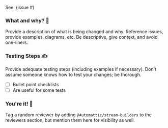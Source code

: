 See: (issue #)

### What and why? 🤔

Provide a description of what is being changed and why.
Reference issues, provide examples, diagrams, etc.
Be descriptive, give context, and avoid one-liners.

### Testing Steps ✍️

Provide adequate testing steps (including examples if necessary).
Don't assume someone knows how to test your changes; be thorough.

- [ ] Bullet point checklists
- [ ] Are useful for some tests

### You're it! 👑

Tag a random reviewer by adding `@Automattic/stream-builders` to the reviewers section, but mention them here for visibility as well.
